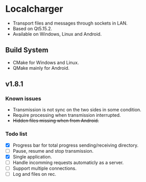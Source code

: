 # Localcharger
* Transport files and messages through sockets in LAN.
* Based on Qt5.15.2.
* Available on Windows, Linux and Android.

## Build System
* CMake for Windows and Linux.
* QMake mainly for Android.

## v1.8.1
### Known issues
* Transmission is not sync on the two sides in some condition.
* Require processing when transmission interrupted.
* ~~Hidden files missing when from Android.~~

### Todo list
- [x] Progress bar for total progress sending/receiving directory.
- [ ] Pause, resume and stop transmission.
- [x] Single application.
- [ ] Handle incomming requests automaticly as a server. 
- [ ] Support multiple connections.
- [ ] Log and files on rec.
